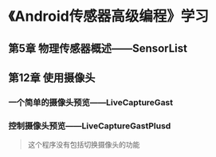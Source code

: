 # 《Android传感器高级编程》学习

## 第5章 物理传感器概述——SensorList

## 第12章 使用摄像头
### 一个简单的摄像头预览——LiveCaptureGast
### 控制摄像头预览——LiveCaptureGastPlusd
> 这个程序没有包括切换摄像头的功能
